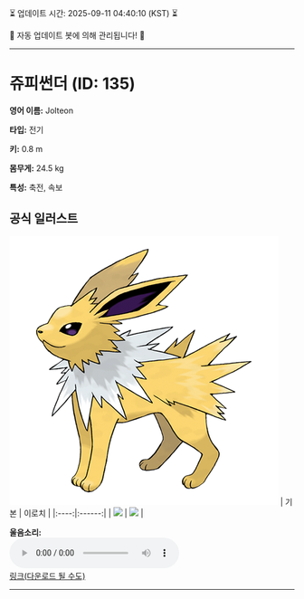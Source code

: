 
⏳ 업데이트 시간: 2025-09-11 04:40:10 (KST) ⏳

🤖 자동 업데이트 봇에 의해 관리됩니다! 🤖

---

# 쥬피썬더 (ID: 135)
**영어 이름:** Jolteon

**타입:** 전기

**키:** 0.8 m

**몸무게:** 24.5 kg

**특성:** 축전, 속보

## 공식 일러스트
![](https://raw.githubusercontent.com/PokeAPI/sprites/master/sprites/pokemon/other/official-artwork/135.png)
| 기본 | 이로치 |
|:----:|:------:|
| <img src="http://play.pokemonshowdown.com/sprites/ani/jolteon.gif" width="200"> | <img src="http://play.pokemonshowdown.com/sprites/ani-shiny/jolteon.gif" width="200"> |

**울음소리:**<br><audio controls src="https://raw.githubusercontent.com/PokeAPI/cries/main/cries/pokemon/latest/135.ogg"></audio><br> [링크(다운로드 될 수도)](https://raw.githubusercontent.com/PokeAPI/cries/main/cries/pokemon/latest/135.ogg)


---
